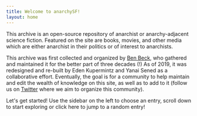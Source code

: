 ```yaml
---
title: Welcome to anarchySF!
layout: home
---
```

This archive is an open-source repository of anarchist or anarchy-adjacent science fiction. Featured on the site are books, movies, and other media which are either anarchist in their politics or of interest to anarchists.

This archive was first collected and organized by [Ben Beck](http://benbeck.co.uk), who gathered and maintained it for the better part of three decades (!) As of 2019, it was redesigned and re-built by Eden Kupermintz and Yanai Sened as a collaborative effort. Eventually, the goal is for a community to help maintain and edit the wealth of knowledge on this site, as well as to add to it (follow us on <a href="https://twitter.com/anarchy_sf">Twitter</a> where we aim to organize this community).

Let's get started! Use the sidebar on the left to choose an entry, scroll down to start exploring or <a target="_blank" onclick="randomLink(event);">click here</a> to jump to a random entry!
